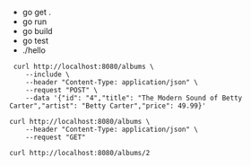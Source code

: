 - go get .
- go run 
- go build
- go test
- ./hello

```azure
 curl http://localhost:8080/albums \
    --include \
    --header "Content-Type: application/json" \
    --request "POST" \
    --data '{"id": "4","title": "The Modern Sound of Betty Carter","artist": "Betty Carter","price": 49.99}'
```


```azure
curl http://localhost:8080/albums \
    --header "Content-Type: application/json" \
    --request "GET"
```

````azure
curl http://localhost:8080/albums/2
````